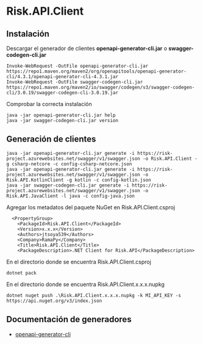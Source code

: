 # Risk.API.Client

## Instalación
Descargar el generador de clientes **openapi-generator-cli.jar** o **swagger-codegen-cli.jar**
```
Invoke-WebRequest -OutFile openapi-generator-cli.jar https://repo1.maven.org/maven2/org/openapitools/openapi-generator-cli/4.3.1/openapi-generator-cli-4.3.1.jar
Invoke-WebRequest -OutFile swagger-codegen-cli.jar https://repo1.maven.org/maven2/io/swagger/codegen/v3/swagger-codegen-cli/3.0.19/swagger-codegen-cli-3.0.19.jar
```

Comprobar la correcta instalación
```
java -jar openapi-generator-cli.jar help
java -jar swagger-codegen-cli.jar version
```

## Generación de clientes
```
java -jar openapi-generator-cli.jar generate -i https://risk-project.azurewebsites.net/swagger/v1/swagger.json -o Risk.API.Client -g csharp-netcore -c config-csharp-netcore.json
java -jar openapi-generator-cli.jar generate -i https://risk-project.azurewebsites.net/swagger/v1/swagger.json -o Risk.API.KotlinClient -g kotlin -c config-kotlin.json
java -jar swagger-codegen-cli.jar generate -i https://risk-project.azurewebsites.net/swagger/v1/swagger.json -o Risk.API.JavaClient -l java -c config-java.json
```


Agregar los metadatos del paquete NuGet en Risk.API.Client.csproj
```
  <PropertyGroup>
    <PackageId>Risk.API.Client</PackageId>
    <Version>x.x.x</Version>
    <Authors>jtsoya539</Authors>
    <Company>RamaPy</Company>
    <Title>Risk.API.Client</Title>
    <PackageDescription>.NET Client for Risk.API</PackageDescription>
```

En el directorio donde se encuentra Risk.API.Client.csproj
```
dotnet pack
```

En el directorio donde se encuentra Risk.API.Client.x.x.x.nupkg
```
dotnet nuget push .\Risk.API.Client.x.x.x.nupkg -k MI_API_KEY -s https://api.nuget.org/v3/index.json
```

## Documentación de generadores
 - [openapi-generator-cli](https://openapi-generator.tech/docs/generators/)
